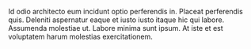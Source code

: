 Id odio architecto eum incidunt optio perferendis in. Placeat perferendis quis. Deleniti aspernatur eaque et iusto iusto itaque hic qui labore. Assumenda molestiae ut. Labore minima sunt ipsum. At iste et est voluptatem harum molestias exercitationem.